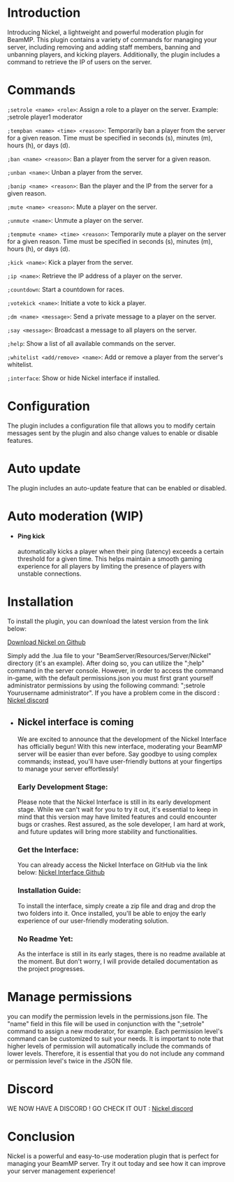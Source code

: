 # Introduction
Introducing Nickel, a lightweight and powerful moderation plugin for BeamMP. This plugin contains a variety of commands for managing your server, including removing and adding staff members, banning and unbanning players, and kicking players. Additionally, the plugin includes a command to retrieve the IP of users on the server.

# Commands
``;setrole <name> <role>``: Assign a role to a player on the server. Example: ;setrole player1 moderator

``;tempban <name> <time> <reason>``: Temporarily ban a player from the server for a given reason. Time must be specified in seconds (s), minutes (m), hours (h), or days (d).

``;ban <name> <reason>``: Ban a player from the server for a given reason.

``;unban <name>``: Unban a player from the server.

``;banip <name> <reason>``: Ban the player and the IP from the server for a given reason.

``;mute <name> <reason>``: Mute a player on the server.

``;unmute <name>``: Unmute a player on the server.

``;tempmute <name> <time> <reason>``: Temporarily mute a player on the server for a given reason. Time must be specified in seconds (s), minutes (m), hours (h), or days (d).

``;kick <name>``: Kick a player from the server.

``;ip <name>``: Retrieve the IP address of a player on the server.

``;countdown``: Start a countdown for races.

``;votekick <name>``: Initiate a vote to kick a player.

``;dm <name> <message>``: Send a private message to a player on the server.

``;say <message>``: Broadcast a message to all players on the server.

``;help``: Show a list of all available commands on the server.

``;whitelist <add/remove> <name>``: Add or remove a player from the server's whitelist.

``;interface``: Show or hide Nickel interface if installed.

# Configuration
The plugin includes a configuration file that allows you to modify certain messages sent by the plugin and also change values to enable or disable features.

# Auto update 
The plugin includes an auto-update feature that can be enabled or disabled.

# Auto moderation (WIP)

- #### Ping kick 
    automatically kicks a player when their ping (latency) exceeds a certain threshold for a given time. This helps maintain a smooth gaming experience for all players by limiting the presence of players with unstable connections.



# Installation
To install the plugin, you can download the latest version from the link below:

[Download Nickel on Github](https://github.com/boubouleuh/Nickel-BeamMP-Plugin)

Simply add the .lua file to your "BeamServer/Resources/Server/Nickel" directory (it's an example). After doing so, you can utilize the ";help" command in the server console. However, in order to access the command in-game, with the default permissions.json you must first grant yourself administrator permissions by using the following command: ";setrole Yourusername administrator". If you have a problem come in the discord : [Nickel discord](https://discord.gg/h5P84FFw7B)

- ## Nickel interface is coming
    We are excited to announce that the development of the Nickel Interface has officially begun! With this new interface, moderating your BeamMP server will be easier than ever before. Say goodbye to using complex commands; instead, you'll have user-friendly buttons at your fingertips to manage your server effortlessly!

    ### Early Development Stage:
    Please note that the Nickel Interface is still in its early development stage. While we can't wait for you to try it out, it's essential to keep in mind that this version may have limited features and could encounter bugs or crashes. Rest assured, as the sole developer, I am hard at work, and future updates will bring more stability and functionalities.

    ### Get the Interface:
    You can already access the Nickel Interface on GitHub via the link below:
    [Nickel Interface Github](https://github.com/boubouleuh/Nickel-Interface)

    ### Installation Guide:
    To install the interface, simply create a zip file and drag and drop the two folders into it. Once installed, you'll be able to enjoy the early experience of our user-friendly moderating solution.

    ### No Readme Yet:
    As the interface is still in its early stages, there is no readme available at the moment. But don't worry, I will provide detailed documentation as the project progresses.

# Manage permissions
you can modify the permission levels in the permissions.json file. The "name" field in this file will be used in conjunction with the ";setrole" command to assign a new moderator, for example. Each permission level's command can be customized to suit your needs. It is important to note that higher levels of permission will automatically include the commands of lower levels. Therefore, it is essential that you do not include any command or permission level's twice in the JSON file.


# Discord
WE NOW HAVE A DISCORD ! GO CHECK IT OUT :
[Nickel discord](https://discord.gg/h5P84FFw7B)

# Conclusion
Nickel is a powerful and easy-to-use moderation plugin that is perfect for managing your BeamMP server. Try it out today and see how it can improve your server management experience!


